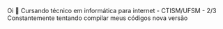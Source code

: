 Oi 👋
Cursando técnico em informática para internet - CTISM/UFSM - 2/3
Constantemente tentando compilar meus códigos
nova versão